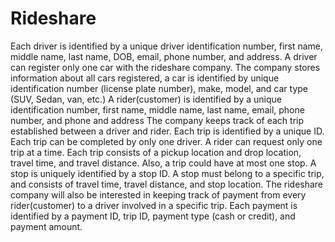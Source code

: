 # Rideshare
Each driver is identified by a unique driver identification number, first name, middle name, last name, DOB, email, phone number, and address. A driver can register only one car with the rideshare company. The company stores information about all cars registered, a car is identified by unique identification number (license plate number), make, model, and car type (SUV, Sedan, van, etc.) A rider(customer) is identified by a unique identification number, first name, middle name, last name, email, phone number, and phone and address The company keeps track of each trip established between a driver and rider. Each trip is identified by a unique ID. Each trip can be completed by only one driver. A rider can request only one trip at a time. Each trip consists of a pickup location and drop location, travel time, and travel distance. Also, a trip could have at most one stop. A stop is uniquely identified by a stop ID. A stop must belong to a specific trip, and consists of travel time, travel distance, and stop location. The rideshare company will also be interested in keeping track of payment from every rider(customer) to a driver involved in a specific trip. Each payment is identified by a payment ID, trip ID, payment type (cash or credit), and payment amount.
